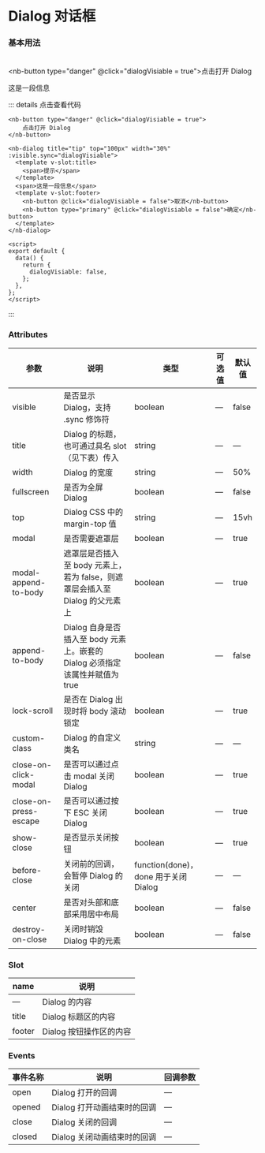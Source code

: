 # Dialog 对话框

### 基本用法<br><br>

<nb-button type="danger" @click="dialogVisiable = true">点击打开 Dialog</nb-button>

<nb-dialog title="tip" top="100px" width="30%" :visible.sync="dialogVisiable">
  <template v-slot:title>
    <span>提示</span>
  </template>
  <span>这是一段信息</span>
  <template v-slot:footer>
    <nb-button @click="dialogVisiable = false">取消</nb-button>
    <nb-button type="primary" @click="dialogVisiable = false">确定</nb-button>
  </template>
</nb-dialog>

<script>
export default {
    data(){
        return {
            dialogVisiable: false,
        }
    }
}
</script>

::: details 点击查看代码

```vue
<nb-button type="danger" @click="dialogVisiable = true">
    点击打开 Dialog
</nb-button>

<nb-dialog title="tip" top="100px" width="30%" :visible.sync="dialogVisiable">
  <template v-slot:title>
    <span>提示</span>
  </template>
  <span>这是一段信息</span>
  <template v-slot:footer>
    <nb-button @click="dialogVisiable = false">取消</nb-button>
    <nb-button type="primary" @click="dialogVisiable = false">确定</nb-button>
  </template>
</nb-dialog>

<script>
export default {
  data() {
    return {
      dialogVisiable: false,
    };
  },
};
</script>
```

:::

### Attributes

| 参数                  | 说明                                                                         | 类型                                 | 可选值 | 默认值 |
| --------------------- | ---------------------------------------------------------------------------- | ------------------------------------ | ------ | ------ |
| visible               | 是否显示 Dialog，支持 .sync 修饰符                                           | boolean                              | —      | false  |
| title                 | Dialog 的标题，也可通过具名 slot （见下表）传入                              | string                               | —      | —      |
| width                 | Dialog 的宽度                                                                | string                               | —      | 50%    |
| fullscreen            | 是否为全屏 Dialog                                                            | boolean                              | —      | false  |
| top                   | Dialog CSS 中的 margin-top 值                                                | string                               | —      | 15vh   |
| modal                 | 是否需要遮罩层                                                               | boolean                              | —      | true   |
| modal-append-to-body  | 遮罩层是否插入至 body 元素上，若为 false，则遮罩层会插入至 Dialog 的父元素上 | boolean                              | —      | true   |
| append-to-body        | Dialog 自身是否插入至 body 元素上。嵌套的 Dialog 必须指定该属性并赋值为 true | boolean                              | —      | false  |
| lock-scroll           | 是否在 Dialog 出现时将 body 滚动锁定                                         | boolean                              | —      | true   |
| custom-class          | Dialog 的自定义类名                                                          | string                               | —      | —      |
| close-on-click-modal  | 是否可以通过点击 modal 关闭 Dialog                                           | boolean                              | —      | true   |
| close-on-press-escape | 是否可以通过按下 ESC 关闭 Dialog                                             | boolean                              | —      | true   |
| show-close            | 是否显示关闭按钮                                                             | boolean                              | —      | true   |
| before-close          | 关闭前的回调，会暂停 Dialog 的关闭                                           | function(done)，done 用于关闭 Dialog | —      | —      |
| center                | 是否对头部和底部采用居中布局                                                 | boolean                              | —      | false  |
| destroy-on-close      | 关闭时销毁 Dialog 中的元素                                                   | boolean                              | —      | false  |

### Slot

| name   | 说明                    |
| ------ | ----------------------- |
| —      | Dialog 的内容           |
| title  | Dialog 标题区的内容     |
| footer | Dialog 按钮操作区的内容 |

### Events

| 事件名称 | 说明                        | 回调参数 |
| -------- | --------------------------- | -------- |
| open     | Dialog 打开的回调           | —        |
| opened   | Dialog 打开动画结束时的回调 | —        |
| close    | Dialog 关闭的回调           | —        |
| closed   | Dialog 关闭动画结束时的回调 | —        |
